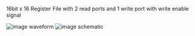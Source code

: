 16bit x 16 Register File with 2 read ports and 1 write port with write enable signal

![image](https://github.com/user-attachments/assets/11ea9dd3-c1a0-4b47-8351-45400bc6b0f6)
waveform
![image](https://github.com/user-attachments/assets/211cbb3f-e60d-4539-b7d1-a998fdb89735)
schematic
